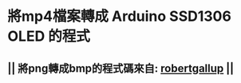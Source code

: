 # 將mp4檔案轉成 Arduino SSD1306 OLED 的程式

## || 將png轉成bmp的程式碼來自: [robertgallup](https://github.com/robertgallup/python-bmp2hex) ||

